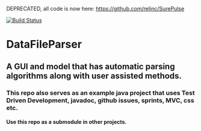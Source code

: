 DEPRECATED, all code is now here: https://github.com/relinc/SurePulse


[![Build Status](https://travis-ci.org/relinc/DataFileParser.svg?branch=master)](https://travis-ci.org/relinc/DataFileParser)

# DataFileParser

## A GUI and model that has automatic parsing algorithms along with user assisted methods.

### This repo also serves as an example java project that uses Test Driven Development, javadoc, github issues, sprints, MVC, css etc.

#### Use this repo as a submodule in other projects.

